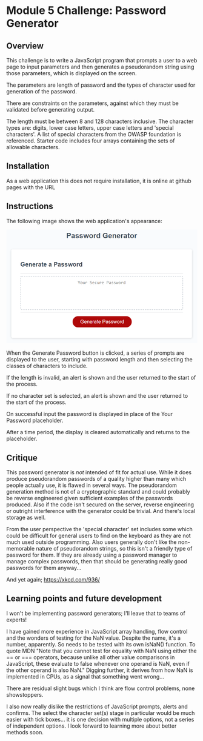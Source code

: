 # Module 5 Challenge: Password Generator

## Overview

This challenge is to write a JavaScript program that prompts a user to a web page to input parameters and then generates a pseudorandom string using those parameters, which is displayed on the screen.

The parameters are length of password and the types of character used for generation of the password.

There are constraints on the parameters, against which they must be validated before generating output.

The length must be between 8 and 128 characters inclusive. The character types are: digits, lower case letters, upper case letters and 'special characters'. A list of special characters from the OWASP foundation is referenced. Starter code includes four arrays containing the sets of allowable characters.

## Installation

As a web application this does not require installation, it is online at github pages with the URL 

## Instructions

The following image shows the web application's appearance:

![password generator demo](./assets/05-javascript-challenge-demo.png)

When the Generate Password button is clicked, a series of prompts are displayed to the user, starting with password length and then selecting the classes of characters to include.

If the length is invalid, an alert is shown and the user returned to the start of the process.

If no character set is selected, an alert is shown and the user returned to the start of the process.

On successful input the password is displayed in place of the Your Password placeholder.

After a time period, the display is cleared automatically and returns to the placeholder.

## Critique

This password generator is *not* intended of fit for actual use. While it does produce pseudorandom passwords of a quality higher than many which people actually use, it is flawed in several ways. The pseudorandom generation method is not of a cryptographic standard and could probably be reverse engineered given sufficient examples of the passwords produced. Also if the code isn't secured on the server, reverse engineering or outright interference with the generator could be trivial. And there's local storage as well.

From the user perspective the 'special character' set includes some which could be difficult for general users to find on the keyboard as they are not much used outside programming. Also users generally don't like the non-memorable nature of pseudorandom strings, so this isn't a friendly type of password for them. If they are already using a password manager to manage complex passwords, then that should be generating really good passwords for them anyway...

And yet again; https://xkcd.com/936/

## Learning points and future development

I won't be implementing password generators; I'll leave that to teams of experts!

I have gained more experience in JavaScript array handling, flow control and the wonders of testing for the NaN value. Despite the name, it's a number, apparently. So needs to be tested with its own isNaN() function. To quote MDN "Note that you cannot test for equality with NaN using either the == or === operators, because unlike all other value comparisons in JavaScript, these evaluate to false whenever one operand is NaN, even if the other operand is also NaN." Digging further, it derives from how NaN is implemented in CPUs, as a signal that something went wrong...

There are residual slight bugs which I think are flow control problems, none showstoppers.

I also now really dislike the restrictions of JavaScript prompts, alerts and confirms. The select the character set(s) stage in particular would be much easier with tick boxes... it is one decision with multiple options, not a series of independent options. I look forward to learning more about better methods soon.

